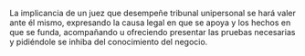 La implicancia de un juez que desempeñe tribunal unipersonal se hará valer ante él mismo, expresando la causa legal en que se apoya y los hechos en que se funda, acompañando u ofreciendo presentar las pruebas necesarias y pidiéndole se inhiba del conocimiento del negocio.